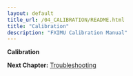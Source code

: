 ```yaml
---
layout: default
title_url: /04_CALIBRATION/README.html
title: "Calibration"
description: "FXIMU Calibration Manual"
---
```


**Calibration**

__Next Chapter:__ [Troubleshooting](../10_DEBUG/README.md)
